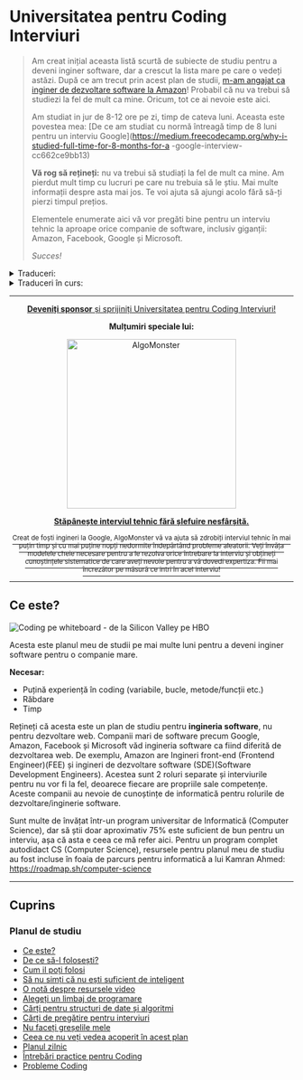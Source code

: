 # Universitatea pentru Coding Interviuri
> Am creat inițial aceasta listă scurtă de subiecte de studiu pentru a deveni inginer software,
> dar a crescut la lista mare pe care o vedeți astăzi. După ce am trecut prin acest plan de studii, [m-am angajat
> ca inginer de dezvoltare software la Amazon](https://startupnextdoor.com/ive-been-acquired-by-amazon/?src=ciu)!
> Probabil că nu va trebui să studiezi la fel de mult ca mine. Oricum, tot ce ai nevoie este aici.
>
> Am studiat in jur de 8-12 ore pe zi, timp de cateva luni. Aceasta este povestea mea: [De ce am studiat cu normă întreagă timp de 8 luni pentru un interviu Google](https://medium.freecodecamp.org/why-i-studied-full-time-for-8-months-for-a -google-interview-cc662ce9bb13)
>
> **Vă rog să rețineți:** nu va trebui să studiați la fel de mult ca mine. Am pierdut mult timp cu lucruri pe care nu trebuia să le știu. Mai multe informații despre asta mai jos. Te voi ajuta să ajungi acolo fără să-ți pierzi timpul prețios.
>
> Elementele enumerate aici vă vor pregăti bine pentru un interviu tehnic la aproape orice companie de software,
> inclusiv giganții: Amazon, Facebook, Google și Microsoft.
>
> *Succes!*

<details>
<summary>Traduceri:</summary>

- [中文版本](translations/README-cn.md)
- [Tiếng Việt - Vietnamese](translations/README-vi.md)
- [Español](translations/README-es.md)
- [Português Brasileiro](translations/README-ptbr.md)
- [Polish](translations/README-pl.md)
- [繁體中文](translations/README-tw.md)
- [Japanese (日本語)](translations/README-ja.md)
- [Russian](translations/README-ru.md)
- [German](translations/README-de.md)
- [Bahasa Indonesia](translations/README-id.md)
- [ខ្មែរ - Khmer](translations/README-kh.md)
- [Uzbek](translations/README-uz.md)
- [Bulgarian](translations/README-bg.md)
- [বাংলা - Bangla](translations/README-bn.md)

</details>

<details>
<summary>Traduceri în curs:</summary>

- [हिन्दी](https://github.com/jwasham/coding-interview-university/issues/81)
- [עברית](https://github.com/jwasham/coding-interview-university/issues/82)
- [Arabic](https://github.com/jwasham/coding-interview-university/issues/98)
- [Turkish](https://github.com/jwasham/coding-interview-university/issues/90)
- [French](https://github.com/jwasham/coding-interview-university/issues/89)
- [Українська](https://github.com/jwasham/coding-interview-university/issues/106)
- [Korean(한국어)](https://github.com/jwasham/coding-interview-university/issues/118)
- [Telugu](https://github.com/jwasham/coding-interview-university/issues/117)
- [Urdu](https://github.com/jwasham/coding-interview-university/issues/519)
- [Thai](https://github.com/jwasham/coding-interview-university/issues/156)
- [Greek](https://github.com/jwasham/coding-interview-university/issues/166)
- [Malayalam](https://github.com/jwasham/coding-interview-university/issues/239)
- [Persian - Farsi](https://github.com/jwasham/coding-interview-university/issues/186)
- [Afrikaans](https://github.com/jwasham/coding-interview-university/issues/1164)

</details>

<div align="center">
	<hr />
    <p>
        <a href="https://github.com/sponsors/jwasham"><strong>Deveniți sponsor</strong> și sprijiniți Universitatea pentru Coding Interviuri!</a>
    </p>
    <p>
        <strong>Mulțumiri speciale lui:</strong>
    </p>
    <div>
        <a href="https://algo.monster/?utm_campaign=jwasham&utm_medium=referral&utm_content=coding-interview-university&utm_source=github">
            <div>
                <img src="https://d3j2pkmjtin6ou.cloudfront.net/sponsors/algo-monster.png" width="300" alt="AlgoMonster">
            </div>
            <div>
                <p>
                    <strong>Stăpânește interviul tehnic fără șlefuire nesfârșită.</strong>
                </p>
            </div>
            <div>
                <sup>Creat de foști ingineri la Google, AlgoMonster vă va ajuta să zdrobiți interviul tehnic în mai puțin timp
                și cu mai puține nopți nedormite îndepărtând probleme aleatorii. Veți învăța modelele cheie necesare pentru a le rezolva
                orice întrebare la interviu și obțineți cunoștințele sistematice de care aveți nevoie pentru a vă dovedi expertiza. Fii mai încrezător
                pe măsură ce intri în acel interviu!</sup>
            </div>
        </a>
    </div>
    <hr />
</div>

## Ce este?

![Coding pe whiteboard - de la Silicon Valley pe HBO](https://d3j2pkmjtin6ou.cloudfront.net/coding-at-the-whiteboard-silicon-valley.png)

Acesta este planul meu de studii pe mai multe luni pentru a deveni inginer software pentru o companie mare.

**Necesar:** 
* Puțină experiență în coding (variabile, bucle, metode/funcții etc.)
* Răbdare
* Timp

Rețineți că acesta este un plan de studiu pentru **ingineria software**, nu pentru dezvoltare web. Companii mari de software precum Google, Amazon,
Facebook și Microsoft văd ingineria software ca fiind diferită de dezvoltarea web. De exemplu, Amazon are
Ingineri front-end (Frontend Engineer)(FEE) și ingineri de dezvoltare software (SDE)(Software Development Engineers). Acestea sunt 2 roluri separate și interviurile pentru
nu vor fi la fel, deoarece fiecare are propriile sale competențe. Aceste companii au nevoie de cunoștințe de informatică pentru
rolurile de dezvoltare/inginerie software.

Sunt multe de învățat într-un program universitar de Informatică (Computer Science), dar să știi doar aproximativ 75% este suficient de bun pentru un interviu, așa că asta e ceea ce mă refer aici.
Pentru un program complet autodidact CS (Computer Science), resursele pentru planul meu de studiu au fost incluse în foaia de parcurs pentru informatică a lui Kamran Ahmed: https://roadmap.sh/computer-science

---

## Cuprins

### Planul de studiu

- [Ce este?](#ce-este)
- [De ce să-l folosești?](#de-ce-să-l-folosești)
- [Cum il poți folosi](#cum-il-poți-folosi)
- [Să nu simți că nu ești suficient de inteligent](#să-nu-simți-că-nu-ești-suficient-de-inteligent)
- [O notă despre resursele video](#o-notă-despre-resursele-video)
- [Alegeți un limbaj de programare](#alegeți-un-limbaj-de-programare)
- [Cărți pentru structuri de date și algoritmi](#cărți-pentru-structuri-de-date-și-algoritmi)
- [Cărți de pregătire pentru interviuri](#cărți-de-pregătire-pentru-interviuri)
- [Nu faceți greșelile mele](#nu-faceți-greșelile-mele)
- [Ceea ce nu veți vedea acoperit în acest plan](#ceea-ce-nu-veți-vedea-acoperit-în-acest-plan)
- [Planul zilnic](#planul-zilnic)
- [Întrebări practice pentru Coding](#întrebări-practice-pentru-coding)
- [Probleme Coding](#probleme-coding)
